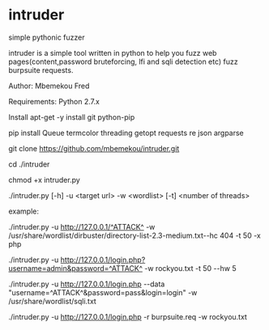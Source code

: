 # intruder
simple  pythonic  fuzzer

intruder is a simple tool written in python to help you fuzz web pages(content,password bruteforcing, lfi and sqli detection etc) fuzz burpsuite requests.

Author: Mbemekou Fred

Requirements: Python 2.7.x

Install apt-get -y install git python-pip

pip install Queue termcolor threading getopt requests re json argparse

git clone https://github.com/mbemekou/intruder.git

cd ./intruder

chmod +x intruder.py
 

./intruder.py [-h] -u \<target url\> -w \<wordlist\> [-t] \<number of threads\> 
 
example:

./intruder.py -u http://127.0.0.1/^ATTACK^ -w /usr/share/wordlist/dirbuster/directory-list-2.3-medium.txt--hc 404 -t 50 -x php

./intruder.py -u http://127.0.0.1/login.php?username=admin&password=^ATTACK^ -w rockyou.txt -t 50 --hw 5

./intruder.py -u http://127.0.0.1/login.php --data "username=^ATTACK^&password=pass&login=login" -w /usr/share/wordlist/sqli.txt

./intruder.py -u http://127.0.0.1/login.php -r burpsuite.req -w rockyou.txt
